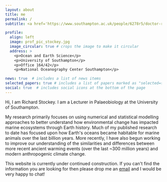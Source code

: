 ```yaml
---
layout: about
title: me
permalink: /
subtitle: <a href='https://www.southampton.ac.uk/people/6278r5/doctor-richard-stockey'>Lecturer in Palaeobiology</a>, University of Southampton.

profile:
  align: left
  image: prof_pic_stockey.jpg
  image_circular: true # crops the image to make it circular
  address: >
    <p>Ocean and Earth Science</p>
    <p>University of Southampton</p>
    <p>Office 164/42</p>
    <p>National Oceanography Center Southampton</p>

news: true  # includes a list of news items
selected_papers: true # includes a list of papers marked as "selected={true}"
social: true  # includes social icons at the bottom of the page
---
```


Hi, I am Richard Stockey. I am a Lecturer in Palaeobiology at the University of Southampton. 

My research primarily focuses on using numerical and statistical modelling approaches to better understand how environmental change has impacted marine ecosystems through Earth history. Much of my published research to date has focused upon how Earth's oceans became habitable for marine animals over the last billion years. More recently, I have also begun working to improve our understanding of the similarities and differences between more recent ancient warming events (over the last ~300 million years) and modern anthropogenic climate change.

This website is currently under continued construction. If you can't find the information you are looking for then please drop me an <a href="mailto:r.g.stockey@soton.ac.uk">email</a> and I would be very happy to chat!


